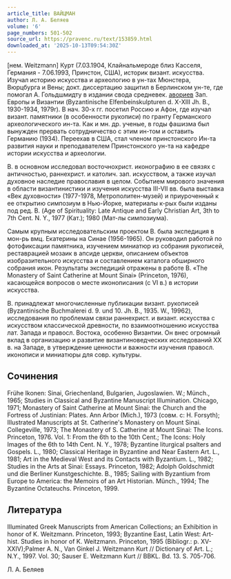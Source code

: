 ```yaml
---
article_title: ВАЙЦМАН
author: Л. А. Беляев
volume: '6'
page_numbers: 501-502
source_url: https://pravenc.ru/text/153859.html
downloaded_at: '2025-10-13T09:54:30Z'
---
```


[нем. Weitzmann] Курт (7.03.1904, Клайнальмероде близ Касселя, Германия - 7.06.1993, Принстон, США), историк визант. искусства. Изучал историю искусства и археологию в ун-тах Мюнстера, Вюрцбурга и Вены; докт. диссертацию защитил в Берлинском ун-те, где помогал А. Гольдшмидту в издании свода средневек. [авориев](https://pravenc.ru/text/авориев.html) Зап. Европы и Византии (Byzantinische Elfenbeinskulpturen d. X-XIII Jh. B., 1930-1934, 1979r). В нач. 30-х гг. посетил Россию и Афон, где изучал визант. памятники (в особенности рукописи) по гранту Германского археологического ин-та. Как и мн. др. ученые, в годы фашизма был вынужден прервать сотрудничество с этим ин-том и оставить Германию (1934). Переехав в США, стал членом принстонского Ин-та развития науки и преподавателем Принстонского ун-та на кафедре истории искусства и археологии.

В. в основном исследовал восточнохрист. иконографию в ее связях с античностью, раннехрист. и католич. зап. искусством, а также изучал духовное наследие православия в целом. Событием мирового значения в области византинистики и изучения искусства III-VII вв. была выставка «Век духовности» (1977-1978, Метрополитен-музей) и приуроченный к ее открытию симпозиум в Нью-Йорке, материалы к-рых были изданы под ред. В. (Age of Spirituality: Late Antique and Early Christian Art, 3th to 7th Cent. N. Y., 1977 (Кат.); 1980 (Мат-лы симпозиума).

Самым крупным исследовательским проектом В. была экспедиция в мон-рь вмц. Екатерины на Синае (1956-1965). Он руководил работой по фотофиксации памятника, изучением миниатюр из собрания рукописей, реставрацией мозаик в апсиде церкви, описанием объектов изобразительного искусства и составлением каталога обширного собрания икон. Результаты экспедиций отражены в работе В. «The Monastery of Saint Catherine at Mount Sinai» (Princeton, 1976), касающейся вопросов о месте иконописания (с VI в.) в истории искусства.

В. принадлежат многочисленные публикации визант. рукописей (Byzantinische Buchmalerei d. 9. und 10. Jh. B., 1935. W., 19962), исследования по проблемам связи раннехрист. и визант. искусства с искусством классической древности, по взаимоотношению искусства лат. Запада и правосл. Востока, особенно Византии. Он внес огромный вклад в организацию и развитие византиноведческих исследований XX в. на Западе, в утверждение ценности и важности изучения правосл. иконописи и миниатюры для совр. культуры.

## Сочинения

Frühe Ikonen: Sinai, Griechenland, Bulgarien, Jugoslawien. W.; Münch., 1965; Studies in Classical and Byzantine Manuscript Illumination. Chicago, 1971; Monastery of Saint Catherine at Mount Sinai: the Church and the Fortress of Justinian: Plates. Ann Arbor (Mich.), 1973 (совм. с: H. Forsyth); Illustrated Manuscripts at St. Catherine's Monastery on Mount Sinai. Collegeville, 1973; The Monastery of S. Catherine at Mount Sinai: The Icons. Princeton, 1976. Vol. 1: From the 6th to the 10th Cent.; The Icons: Holy Images of the 6th to 14th Cent. N. Y., 1978; Byzantine liturgical psalters and Gospels. L., 1980; Classical Heritage in Byzantine and Near Eastern Art. L., 1981; Art in the Medieval West and its Contacts with Byzantium. L., 1982; Studies in the Arts at Sinai: Essays. Princeton, 1982; Adolph Goldschmidt und die Berliner Kunstgeschichte. B., 1985; Sailing with Byzantium from Europe to America: the Memoirs of an Art Historian. Münch., 1994; The Byzantine Octateuchs. Princeton, 1999.

## Литература

Illuminated Greek Manuscripts from American Collections; an Exhibition in honor of K. Weitzmann. Princeton, 1993; Byzantine East, Latin West: Art-hist. Studies in honor of K. Weitzmann. Princeton, 1995 (Bibliogr.: p. XV-XXIV);Palmer A. N., Van Ginkel J. Weitzmann Kurt // Dictionary of Art. L.; N.Y., 1997. Vol. 30; Sauser E. Weitzmann Kurt // BBKL. Bd. 13. S. 705-706.

Л. А. Беляев
